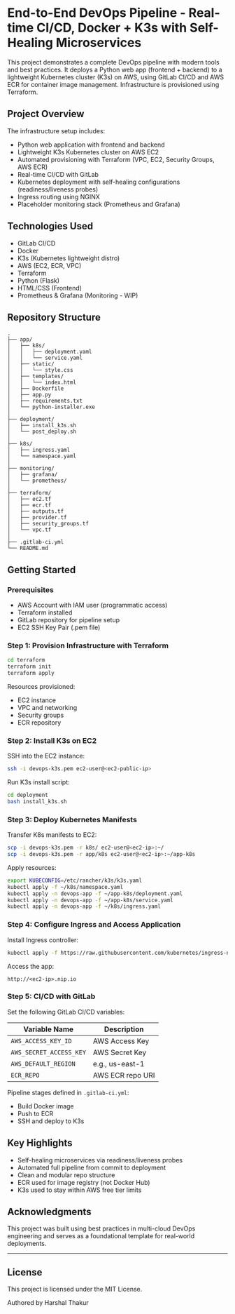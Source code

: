 # End-to-End DevOps Pipeline - Real-time CI/CD, Docker + K3s with Self-Healing Microservices

This project demonstrates a complete DevOps pipeline with modern tools and best practices. It deploys a Python web app (frontend + backend) to a lightweight Kubernetes cluster (K3s) on AWS, using GitLab CI/CD and AWS ECR for container image management. Infrastructure is provisioned using Terraform.

## Project Overview

The infrastructure setup includes:

* Python web application with frontend and backend
* Lightweight K3s Kubernetes cluster on AWS EC2
* Automated provisioning with Terraform (VPC, EC2, Security Groups, AWS ECR)
* Real-time CI/CD with GitLab
* Kubernetes deployment with self-healing configurations (readiness/liveness probes)
* Ingress routing using NGINX
* Placeholder monitoring stack (Prometheus and Grafana)

## Technologies Used

* GitLab CI/CD
* Docker
* K3s (Kubernetes lightweight distro)
* AWS (EC2, ECR, VPC)
* Terraform
* Python (Flask)
* HTML/CSS (Frontend)
* Prometheus & Grafana (Monitoring - WIP)

## Repository Structure

```
.
├── app/
│   ├── k8s/
│   │   ├── deployment.yaml
│   │   └── service.yaml
│   ├── static/
│   │   └── style.css
│   ├── templates/
│   │   └── index.html
│   ├── Dockerfile
│   ├── app.py
│   ├── requirements.txt
│   └── python-installer.exe
│
├── deployment/
│   ├── install_k3s.sh
│   └── post_deploy.sh
│
├── k8s/
│   ├── ingress.yaml
│   └── namespace.yaml
│
├── monitoring/
│   ├── grafana/
│   └── prometheus/
│
├── terraform/
│   ├── ec2.tf
│   ├── ecr.tf
│   ├── outputs.tf
│   ├── provider.tf
│   ├── security_groups.tf
│   └── vpc.tf
│
├── .gitlab-ci.yml
└── README.md
```

## Getting Started

### Prerequisites

* AWS Account with IAM user (programmatic access)
* Terraform installed
* GitLab repository for pipeline setup
* EC2 SSH Key Pair (.pem file)

### Step 1: Provision Infrastructure with Terraform

```bash
cd terraform
terraform init
terraform apply
```

Resources provisioned:

* EC2 instance
* VPC and networking
* Security groups
* ECR repository

### Step 2: Install K3s on EC2

SSH into the EC2 instance:

```bash
ssh -i devops-k3s.pem ec2-user@<ec2-public-ip>
```

Run K3s install script:

```bash
cd deployment
bash install_k3s.sh
```

### Step 3: Deploy Kubernetes Manifests

Transfer K8s manifests to EC2:

```bash
scp -i devops-k3s.pem -r k8s/ ec2-user@<ec2-ip>:~/
scp -i devops-k3s.pem -r app/k8s ec2-user@<ec2-ip>:~/app-k8s
```

Apply resources:

```bash
export KUBECONFIG=/etc/rancher/k3s/k3s.yaml
kubectl apply -f ~/k8s/namespace.yaml
kubectl apply -n devops-app -f ~/app-k8s/deployment.yaml
kubectl apply -n devops-app -f ~/app-k8s/service.yaml
kubectl apply -n devops-app -f ~/k8s/ingress.yaml
```

### Step 4: Configure Ingress and Access Application

Install Ingress controller:

```bash
kubectl apply -f https://raw.githubusercontent.com/kubernetes/ingress-nginx/controller-v1.9.4/deploy/static/provider/baremetal/deploy.yaml
```

Access the app:

```
http://<ec2-ip>.nip.io
```

### Step 5: CI/CD with GitLab

Set the following GitLab CI/CD variables:

| Variable Name           | Description      |
| ----------------------- | ---------------- |
| `AWS_ACCESS_KEY_ID`     | AWS Access Key   |
| `AWS_SECRET_ACCESS_KEY` | AWS Secret Key   |
| `AWS_DEFAULT_REGION`    | e.g., us-east-1  |
| `ECR_REPO`              | AWS ECR repo URI |

Pipeline stages defined in `.gitlab-ci.yml`:

* Build Docker image
* Push to ECR
* SSH and deploy to K3s

## Key Highlights

* Self-healing microservices via readiness/liveness probes
* Automated full pipeline from commit to deployment
* Clean and modular repo structure
* ECR used for image registry (not Docker Hub)
* K3s used to stay within AWS free tier limits

## Acknowledgments

This project was built using best practices in multi-cloud DevOps engineering and serves as a foundational template for real-world deployments.

---

## License

This project is licensed under the MIT License.

Authored by Harshal Thakur
